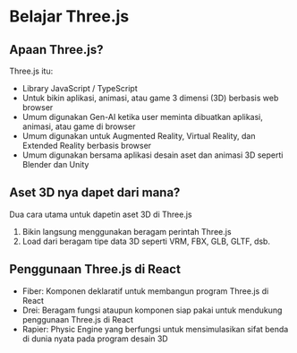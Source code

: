 # Belajar Three.js

## Apaan Three.js?

Three.js itu:
- Library JavaScript / TypeScript
- Untuk bikin aplikasi, animasi, atau game 3 dimensi (3D) berbasis web browser
- Umum digunakan Gen-AI ketika user meminta dibuatkan aplikasi, animasi, atau game di browser
- Umum digunakan untuk Augmented Reality, Virtual Reality, dan Extended Reality berbasis browser
- Umum digunakan bersama aplikasi desain aset dan animasi 3D seperti Blender dan Unity

## Aset 3D nya dapet dari mana?

Dua cara utama untuk dapetin aset 3D di Three.js
1. Bikin langsung menggunakan beragam perintah Three.js
2. Load dari beragam tipe data 3D seperti VRM, FBX, GLB, GLTF, dsb.

## Penggunaan Three.js di React

- Fiber: Komponen deklaratif untuk membangun program Three.js di React
- Drei: Beragam fungsi ataupun komponen siap pakai untuk mendukung penggunaan Three.js di React
- Rapier: Physic Engine yang berfungsi untuk mensimulasikan sifat benda di dunia nyata pada program desain 3D
